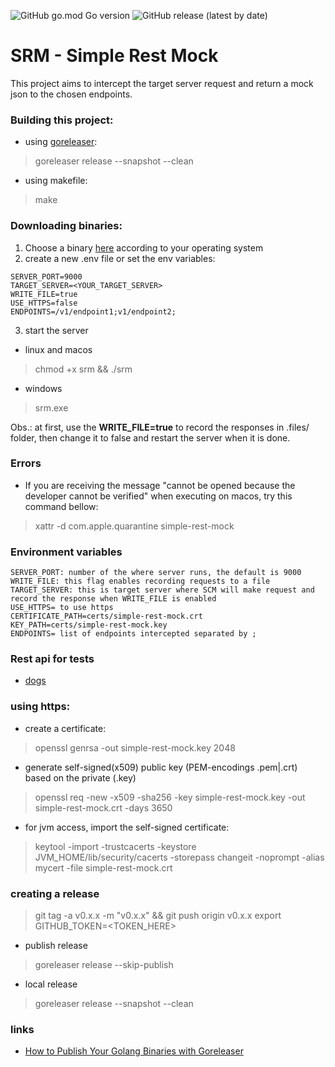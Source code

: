 ![GitHub go.mod Go version](https://img.shields.io/github/go-mod/go-version/hfantin/simple-rest-mock)
![GitHub release (latest by date)](https://img.shields.io/github/v/release/hfantin/simple-rest-mock)


# SRM - Simple Rest Mock
This project aims to intercept the target server request and return a mock json to the chosen endpoints.

### Building this project:
- using [goreleaser](https://goreleaser.com/install/): 
> goreleaser release --snapshot --clean 
- using makefile: 
> make
  
### Downloading binaries: 
1. Choose a binary [here](https://github.com/hfantin/simple-rest-mock/releases) according to your operating system    
2. create a new .env file or set the env variables: 
```
SERVER_PORT=9000
TARGET_SERVER=<YOUR_TARGET_SERVER>
WRITE_FILE=true
USE_HTTPS=false
ENDPOINTS=/v1/endpoint1;v1/endpoint2;
```
3. start the server   
- linux and macos   
> chmod +x srm && ./srm
-  windows   
> srm.exe 

Obs.: at first, use the **WRITE_FILE=true** to record the responses in .files/ folder, then change it to false and restart the server when it is done.

### Errors 
- If you are receiving the message "cannot be opened because the developer cannot be verified" when executing on macos, try this command bellow:   
> xattr -d com.apple.quarantine simple-rest-mock
### Environment variables
```
SERVER_PORT: number of the where server runs, the default is 9000   
WRITE_FILE: this flag enables recording requests to a file   
TARGET_SERVER: this is target server where SCM will make request and record the response when WRITE_FILE is enabled
USE_HTTPS= to use https 
CERTIFICATE_PATH=certs/simple-rest-mock.crt
KEY_PATH=certs/simple-rest-mock.key
ENDPOINTS= list of endpoints intercepted separated by ;
```

### Rest api for tests
- [dogs](https://dog.ceo/api/breeds/image/random)

### using https: 
- create a certificate: 
> openssl genrsa -out simple-rest-mock.key 2048
- generate self-signed(x509) public key (PEM-encodings .pem|.crt) based on the private (.key)
> openssl req -new -x509 -sha256 -key simple-rest-mock.key -out simple-rest-mock.crt -days 3650
- for jvm access, import the self-signed certificate: 
> keytool -import -trustcacerts -keystore JVM_HOME/lib/security/cacerts -storepass changeit -noprompt -alias mycert -file simple-rest-mock.crt


### creating a release
> git tag -a v0.x.x -m "v0.x.x" && git push origin v0.x.x
> export GITHUB_TOKEN=<TOKEN_HERE>
- publish release 
> goreleaser release --skip-publish
- local release
> goreleaser release --snapshot --clean 

### links
- [How to Publish Your Golang Binaries with Goreleaser](https://www.kosli.com/blog/how-to-publish-your-golang-binaries-with-goreleaser/)
